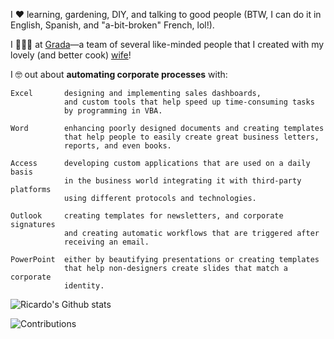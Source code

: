 <!-- CHANCE: Adding a /docs folder could work for creating a static-website portfolio using GitHub pages in the future -->
<!-- CHANCE: Add ![Most used languages](https://github-readme-stats.vercel.app/api/top-langs?username=ricardoba13&show_icons=true) -->

I ❤ learning, gardening, DIY, and talking to good people (BTW, I can do it in English, Spanish, and "a-bit-broken" French, lol!).

I 👨🏻‍💻 at [Grada](https://grada.cc)—a team of several like-minded people that I created with my lovely (and better cook) [wife](../../../../jhenngv)!

I 🤓 out about **automating corporate processes** with:

    Excel       designing and implementing sales dashboards, 
                and custom tools that help speed up time-consuming tasks
                by programming in VBA.
                
    Word        enhancing poorly designed documents and creating templates 
                that help people to easily create great business letters, 
                reports, and even books.
                
    Access      developing custom applications that are used on a daily basis
                in the business world integrating it with third-party platforms
                using different protocols and technologies.
    
    Outlook     creating templates for newsletters, and corporate signatures
                and creating automatic workflows that are triggered after
                receiving an email.
    
    PowerPoint  either by beautifying presentations or creating templates 
                that help non-designers create slides that match a corporate
                identity.
                
![Ricardo's Github stats](https://github-readme-stats.vercel.app/api?username=ricardoba13&show_icons=true)

![Contributions](https://github-readme-streak-stats.herokuapp.com/?user=ricardoba13&alt=ricardoba13)
